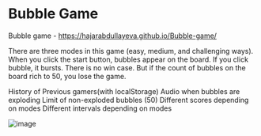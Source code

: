 # Bubble Game
Bubble game - https://hajarabdullayeva.github.io/Bubble-game/

There are three modes in this game (easy, medium, and challenging ways). When you click the start button, bubbles appear on the board. If you click bubble, it bursts.
There is no win case. But if the count of bubbles on the board rich to 50, you lose the game.

History of Previous gamers(with localStorage)
Audio when bubbles are exploding
Limit of non-exploded bubbles (50)
Different scores depending on modes
Different intervals depending on modes

![image](https://user-images.githubusercontent.com/79393893/191814717-c503b5b0-83e0-4893-a213-61082b9e6925.png)

